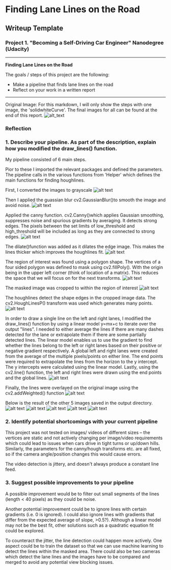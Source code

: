 # **Finding Lane Lines on the Road** 

## Writeup Template
### Project 1. "Becoming a Self-Driving Car Engineer" Nanodegree (Udacity)


---

**Finding Lane Lines on the Road**

The goals / steps of this project are the following:
* Make a pipeline that finds lane lines on the road
* Reflect on your work in a written report


[//]: # (Image References)
[image1]: ./examples/solidWhiteCurve.jpg "solidWhiteCurve"
[image2]: ./examples/grey.jpg "grey"
[image3]: ./examples/blur.jpg "blur"
[image4]: ./examples/canny.jpg "canny"
[image5]: ./examples/dilate.jpg "dilate"
[image6]: ./examples/region.png "region"
[image7]: ./examples/mask.jpg "mask"
[image8]: ./examples/houghlines.jpg "houghlines"
[image9]: ./examples/houghdrawlines.jpg "houghdrawlines"

[image10]: ./examples/output_solidWhiteCurve.jpg "output_solidWhiteCurve"
[image11]: ./examples/output_solidWhiteRight.jpg "output_solidWhiteRight"
[image12]: ./examples/output_solidYellowCurve.jpg "output_solidYellowCurve"
[image13]: ./examples/output_solidYellowCurve2.jpg "output_solidYellowCurve2"
[image14]: ./examples/output_solidYellowLeft.jpg "output_solidYellowLeft"
[image15]: ./examples/output_whiteCarLaneSwitch.jpg "whiteCarLaneSwitch"
---

Original Image:
For this markdown, I will only show the steps with one image, the 'solidwhiteCurve'. The final images for all can be found at the end of this report.
![alt_text][image1]


### Reflection

### 1. Describe your pipeline. As part of the description, explain how you modified the draw_lines() function.

My pipeline consisted of 6 main steps. 

Pior to these I imported the relevant packages and defined the parameters. The pipeline calls in the various functions from 'Helper' which defines the main functions for finding houghlines. 

First, I converted the images to grayscale
![alt text][image2]

Then I applied the guassian blur cv2.GaussianBlur()to smooth the image and avoid noise.
![alt text][image3]

Applied the canny function. cv2.Canny()which applies Gaussian smoothing, suppresses noise and spurious gradients by averaging. It detects strong edges. The pixels between the set limits of low_threshold and high_threshold will be included as long as they are connected to strong edges. 
![alt text][image4]

The dilate()function was added as it dilates the edge image. This makes the lines thicker which improves the houghlines fit.
![alt text][image5]

The region of interest was found using a polygon shape. The vertices of a four sided polygon was defined to mask using cv2.fillPoly(). With the origin being in the upper left corner (think of location of a matrix). This reduces the space that we will focus on for the next transforms.
![alt text][image6]

The masked image was cropped to within the region of interest
![alt text][image7]

The houghlines detect the shape edges in the cropped image data. The cv2.HoughLinesP() transform was used which generates many points.
![alt text][image8]

In order to draw a single line on the left and right lanes, I modified the draw_lines() function by using a linear model y=mx+c to iterate over the output "lines". I needed to either average the lines if there are many dashes detected for the lane or extrapolate them if there are some partially detected lines. 
The linear model enables us to use the gradient to find whether the lines belong to the left or right lanes based on their positive or negative gradient respectively. 
A global left and right lanes were created from the average of the multiple pixels/points on either line. The end points were required to extrapolate the lines from the horizon to the y intercept. The y intercepts were calculated using the linear model. Lastly, using the cv2.line() function, the left and right lines were drawn using the end points and the global lines. 
![alt text][image9]

Finally, the lines were overlayed on the original image using the cv2.addWeighted() function
![alt text][image10]

Below is the result of the other 5 images saved in the output directory.
![alt text][image11]
![alt text][image12]
![alt text][image13]
![alt text][image14]
![alt text][image15]

### 2. Identify potential shortcomings with your current pipeline

This project was not tested on images/ videos of different sizes – the vertices are static and not actively changing per image/video requirements which could lead to issues when cars drive in tight turns or up/down hills. Similarly, the parameters for the canny/hough transforms etc. are all fixed, so if the camera angle/position changes this would cause errors.

The video detection is jittery, and doesn't always produce a constant line feed.

### 3. Suggest possible improvements to your pipeline

A possible improvement would be to filter out small segments of the lines (length < 40 pixels) as they could be noise.

Another potential improvement could be to ignore lines with certain gradients (i.e. 0 is ignored). I could also ignore lines with gradients that differ from the expected average of slope, >0.5?). Although a linear model may not be the best fit, other solutions such as a quadratic equation fit could be explored. 

To counteract the jitter, the line detection could happen more actively. One aspect could be to train the dataset so that we can use machine learning to detect the lines within the masked area. There could also be two cameras which detect the lane lines and the images have to be compared and merged to avoid any potential view blocking issues. 

